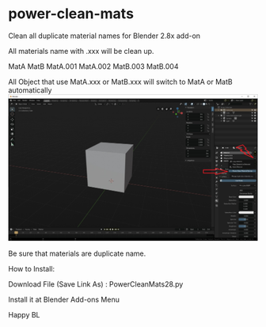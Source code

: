 # power-clean-mats
Clean all duplicate material names for Blender 2.8x add-on

All materials name with .xxx will be clean up.

MatA
MatB
MatA.001
MatA.002
MatB.003
MatB.004

All Object that use MatA.xxx or MatB.xxx will switch to MatA or MatB automatically
![alt text](https://github.com/xyzboxzone/power-clean-mats/blob/master/power01.jpg)


Be sure that materials are duplicate name.

How to Install:

Download File (Save Link As) : PowerCleanMats28.py

Install it at Blender Add-ons Menu
 

Happy BL
